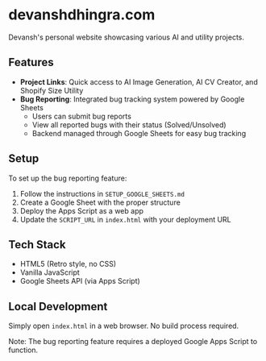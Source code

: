 # devanshdhingra.com

Devansh's personal website showcasing various AI and utility projects.

## Features

- **Project Links**: Quick access to AI Image Generation, AI CV Creator, and Shopify Size Utility
- **Bug Reporting**: Integrated bug tracking system powered by Google Sheets
  - Users can submit bug reports
  - View all reported bugs with their status (Solved/Unsolved)
  - Backend managed through Google Sheets for easy bug tracking

## Setup

To set up the bug reporting feature:

1. Follow the instructions in `SETUP_GOOGLE_SHEETS.md`
2. Create a Google Sheet with the proper structure
3. Deploy the Apps Script as a web app
4. Update the `SCRIPT_URL` in `index.html` with your deployment URL

## Tech Stack

- HTML5 (Retro style, no CSS)
- Vanilla JavaScript
- Google Sheets API (via Apps Script)

## Local Development

Simply open `index.html` in a web browser. No build process required.

Note: The bug reporting feature requires a deployed Google Apps Script to function.
